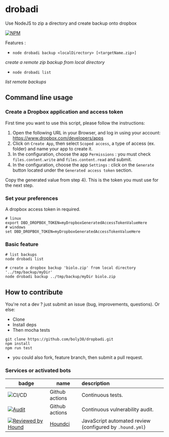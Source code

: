 # drobadi

Use NodeJS to zip a directory and create backup onto dropbox

[![NPM](https://nodei.co/npm/dropbadi.png?compact=true)](https://npmjs.org/package/dropbadi)

Features :
- `node drobadi backup <localDirectory> [<targetName.zip>]`

_create a remote zip backup from local directory_

- `node drobadi list` 

_list remote backups_


## Command line usage

### Create a Dropbox application and access token
First time you want to use this script, please follow the instructions:

1) Open the following URL in your Browser, and log in using your account: https://www.dropbox.com/developers/apps
2) Click on `Create App`, then select `Scoped access`, a type of access (ex. folder) and name your app to create it.
3) In the configuration, choose the app `Permissions` : you must check `files.content.write` and `files.content.read` and submit.
4) In the configuration, choose the app `Settings` : click on the `Generate` button located under 
the `Generated access token` section.

Copy the generated value from step 4). This is the token you must use for the next step.

### Set your preferences
A dropbox access token in required.


```
# linux
export DBD_DROPBOX_TOKEN=myDropboxGeneratedAccessTokenValueHere
# windows
set DBD_DROPBOX_TOKEN=myDropboxGeneratedAccessTokenValueHere
```

### Basic feature
```
# list backups
node drobadi list

# create a dropbox backup 'biolo.zip' from local directory '../tmp/backup/myDir'
node drobadi backup ../tmp/backup/myDir biolo.zip
```

## How to contribute
You're not a dev ? just submit an issue (bug, improvements, questions). Or else:
* Clone
* Install deps
* Then mocha tests
```
git clone https://github.com/boly38/dropbadi.git
npm install
npm run test
```
* you could also fork, feature branch, then submit a pull request.

### Services or activated bots

| badge  | name   | description  |
|--------|-------|:--------|
| ![CI/CD](https://github.com/boly38/dropbadi/workflows/dropbadi-ci/badge.svg) |Github actions|Continuous tests.
| [![Audit](https://github.com/boly38/dropbadi/actions/workflows/audit.yml/badge.svg)](https://github.com/boly38/ndropbadi/actions/workflows/audit.yml) |Github actions|Continuous vulnerability audit.
| [![Reviewed by Hound](https://img.shields.io/badge/Reviewed_by-Hound-8E64B0.svg)](https://houndci.com)|[Houndci](https://houndci.com/)|JavaScript  automated review (configured by `.hound.yml`)|

